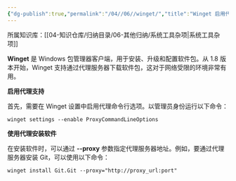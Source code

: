 ```yaml
---
{"dg-publish":true,"permalink":"/04//06//winget/","title":"Winget 启用代理","tags":["代理","windows","winget"]}
---
```



所属知识库：[[04-知识仓库/归纳目录/06-其他归纳/系统工具杂项\|系统工具杂项]]

**Winget** 是 Windows 包管理器客户端，用于安装、升级和配置软件包。从 1.8 版本开始，Winget 支持通过代理服务器下载软件包，这对于网络受限的环境非常有用。

**启用代理支持**

首先，需要在 Winget 设置中启用代理命令行选项。以管理员身份运行以下命令：

```
winget settings --enable ProxyCommandLineOptions
```

**使用代理安装软件**

在安装软件时，可以通过 **--proxy** 参数指定代理服务器地址。例如，要通过代理服务器安装 Git，可以使用以下命令：

```
winget install Git.Git --proxy="http://proxy_url:port"
```
